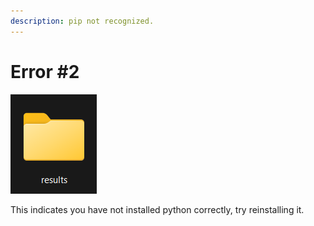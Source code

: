 ```yaml
---
description: pip not recognized.
---
```


# Error #2

![](<../.gitbook/assets/image (8).png>)

This indicates you have not installed python correctly, try reinstalling it.&#x20;
